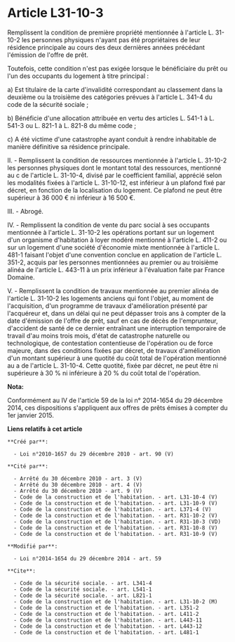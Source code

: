 # Article L31-10-3

Remplissent la condition de première propriété mentionnée à l'article L. 31-10-2 les personnes physiques n'ayant pas été
propriétaires de leur résidence principale au cours des deux dernières années précédant l'émission de l'offre de prêt. 

Toutefois, cette condition n'est pas exigée lorsque le bénéficiaire du prêt ou l'un des occupants du logement à titre
principal : 

a) Est titulaire de la carte d'invalidité correspondant au classement dans la deuxième ou la troisième des catégories prévues
à l'article L. 341-4 du code de la sécurité sociale ; 

b) Bénéficie d'une allocation attribuée en vertu des articles L. 541-1 à L. 541-3 ou L. 821-1 à L. 821-8 du même code ; 

c) A été victime d'une catastrophe ayant conduit à rendre inhabitable de manière définitive sa résidence principale. 

II. - Remplissent la condition de ressources mentionnée à l'article L. 31-10-2 les personnes physiques dont le montant total
des ressources, mentionné au c de l'article L. 31-10-4, divisé par le coefficient familial, apprécié selon les modalités
fixées à l'article L. 31-10-12, est inférieur à un plafond fixé par décret, en fonction de la localisation du logement. Ce
plafond ne peut être supérieur à 36 000 € ni inférieur à 16 500 €. 

III. - Abrogé. 

IV. - Remplissent la condition de vente du parc social à ses occupants mentionnée à l'article L. 31-10-2 les opérations
portant sur un logement d'un organisme d'habitation à loyer modéré mentionné à l'article L. 411-2 ou sur un logement d'une
société d'économie mixte mentionnée à l'article L. 481-1 faisant l'objet d'une convention conclue en application de l'article
L. 351-2, acquis par les personnes mentionnées au premier ou au troisième alinéa de l'article L. 443-11 à un prix inférieur à
l'évaluation faite par France Domaine.

V. - Remplissent la condition de travaux mentionnée au premier alinéa de l'article L. 31-10-2 les logements anciens qui font
l'objet, au moment de l'acquisition, d'un programme de travaux d'amélioration présenté par l'acquéreur et, dans un délai qui
ne peut dépasser trois ans à compter de la date d'émission de l'offre de prêt, sauf en cas de décès de l'emprunteur,
d'accident de santé de ce dernier entraînant une interruption temporaire de travail d'au moins trois mois, d'état de
catastrophe naturelle ou technologique, de contestation contentieuse de l'opération ou de force majeure, dans des conditions
fixées par décret, de travaux d'amélioration d'un montant supérieur à une quotité du coût total de l'opération mentionné au a
de l'article L. 31-10-4. Cette quotité, fixée par décret, ne peut être ni supérieure à 30 % ni inférieure à 20 % du coût
total de l'opération.

**Nota:**

Conformément au IV de l'article 59 de la loi n° 2014-1654 du 29 décembre 2014, ces dispositions s'appliquent aux offres de
prêts émises à compter du 1er janvier 2015.

**Liens relatifs à cet article**

	**Créé par**:

	  - Loi n°2010-1657 du 29 décembre 2010 - art. 90 (V)

	**Cité par**:

	  - Arrêté du 30 décembre 2010 - art. 3 (V)
	  - Arrêté du 30 décembre 2010 - art. 4 (V)
	  - Arrêté du 30 décembre 2010 - art. 9 (V)
	  - Code de la construction et de l'habitation. - art. L31-10-4 (V)
	  - Code de la construction et de l'habitation. - art. L31-10-9 (V)
	  - Code de la construction et de l'habitation. - art. L371-4 (V)
	  - Code de la construction et de l'habitation. - art. R31-10-2 (V)
	  - Code de la construction et de l'habitation. - art. R31-10-3 (VD)
	  - Code de la construction et de l'habitation. - art. R31-10-8 (V)
	  - Code de la construction et de l'habitation. - art. R31-10-9 (V)

	**Modifié par**:

	  - Loi n°2014-1654 du 29 décembre 2014 - art. 59

	**Cite**:

	  - Code de la sécurité sociale. - art. L341-4
	  - Code de la sécurité sociale. - art. L541-1
	  - Code de la sécurité sociale. - art. L821-1
	  - Code de la construction et de l'habitation. - art. L31-10-2 (M)
	  - Code de la construction et de l'habitation. - art. L351-2
	  - Code de la construction et de l'habitation. - art. L411-2
	  - Code de la construction et de l'habitation. - art. L443-11
	  - Code de la construction et de l'habitation. - art. L443-12
	  - Code de la construction et de l'habitation. - art. L481-1
